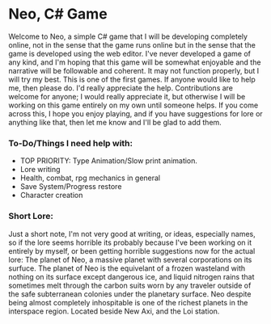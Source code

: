 # Neo, C# Game 
Welcome to Neo, a simple C# game that I will be developing completely online, not in the sense that the game runs online but in the sense that the game is developed using the web editor. I've never developed a game of any kind, and I'm hoping that this game will be somewhat enjoyable and the narrative will be followable and coherent. It may not function properly, but I will try my best. This is one of the first games. If anyone would like to help me, then please do. I'd really appreciate the help. Contributions are welcome for anyone; I would really appreciate it, but otherwise I will be working on this game entirely on my own until someone helps. If you come across this, I hope you enjoy playing, and if you have suggestions for lore or anything like that, then let me know and I'll be glad to add them.

### To-Do/Things I need help with:
* TOP PRIORITY: Type Animation/Slow print animation.
* Lore writing
* Health, combat, rpg mechanics in general
* Save System/Progress restore
* Character creation

### Short Lore:
Just a short note, I'm not very good at writing, or ideas, especially names,  so if the lore seems horrible its probably because I've been working on it entirely by myself, or been getting horrible suggestions now for the actual lore: The planet of Neo, a massive planet with several corporations on its surfuce. The planet of Neo is the equivelant of a frozen wasteland with nothing on its surface except dangerous ice, and liquid nitrogen rains that sometimes melt through the carbon suits worn by any traveler outside of the safe subterranean colonies under the planetary surface. Neo despite being almost completely inhospitable is one of the richest planets in the interspace region. Located beside New Axi, and the Loi station.
